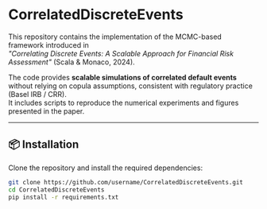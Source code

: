
# CorrelatedDiscreteEvents

This repository contains the implementation of the MCMC-based framework introduced in  
*"Correlating Discrete Events: A Scalable Approach for Financial Risk Assessment"* (Scala & Monaco, 2024).  

The code provides **scalable simulations of correlated default events** without relying on copula assumptions, consistent with regulatory practice (Basel IRB / CRR).  
It includes scripts to reproduce the numerical experiments and figures presented in the paper.  

---

## 📦 Installation

Clone the repository and install the required dependencies:

```bash
git clone https://github.com/username/CorrelatedDiscreteEvents.git
cd CorrelatedDiscreteEvents
pip install -r requirements.txt

